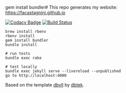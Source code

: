 gem install bundler# This repo generates my website: https://facastagnini.github.io

[![Codacy Badge](https://api.codacy.com/project/badge/Grade/f8f5a1ccb54c4f62a72875f2b36d524a)](https://www.codacy.com/app/facastagnini_2/facastagnini-github-io?utm_source=github.com&utm_medium=referral&utm_content=facastagnini/facastagnini.github.io&utm_campaign=badger)
[![Build Status](https://travis-ci.org/facastagnini/facastagnini.github.io.svg)](https://travis-ci.org/facastagnini/facastagnini.github.io)

```
brew install rbenv
rbenv install
gem install bundler
bundle install

# run tests
bundle exec rake

# test locally
bundle exec jekyll serve --livereload --unpublished
go to http://localhost:4000
```

Based on the template [dbyll](https://github.com/dbtek/dbyll/) by [dbtek](https://github.com/dbtek/).
